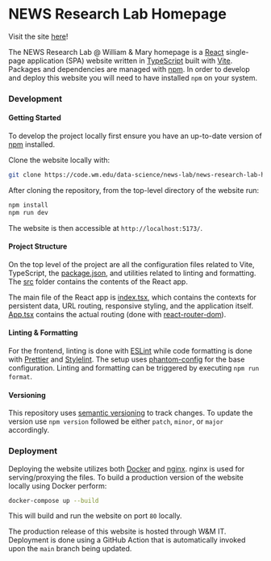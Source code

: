 # NEWS Research Lab Homepage

Visit the site [here](https://newsresearch.lab.wm.edu/)!

The NEWS Research Lab @ William & Mary homepage is a [React](https://react.dev/) single-page application (SPA) website written in [TypeScript](https://www.typescriptlang.org/) built with [Vite](https://vitejs.dev/). Packages and dependencies are managed with [npm](https://www.npmjs.com/). In order to develop and deploy this website you will need to have installed `npm` on your system.

### Development

#### Getting Started

To develop the project locally first ensure you have an up-to-date version of [npm](https://www.npmjs.com/) installed.

Clone the website locally with:

```bash
git clone https://code.wm.edu/data-science/news-lab/news-research-lab-homepage
```

After cloning the repository, from the top-level directory of the website run:

```bash
npm install
npm run dev
```

The website is then accessible at `http://localhost:5173/`.

#### Project Structure

On the top level of the project are all the configuration files related to Vite, TypeScript, the [package.json](package.json), and utilities related to linting and formatting. The [src](src/) folder contains the contents of the React app.

The main file of the React app is [index.tsx](src/index.tsx), which contains the contexts for persistent data, URL routing, responsive styling, and the application itself. [App.tsx](src/App.tsx) contains the actual routing (done with [react-router-dom](https://reactrouter.com/en/main)).

#### Linting & Formatting

For the frontend, linting is done with [ESLint](https://eslint.org/) while code formatting is done with [Prettier](https://prettier.io/) and [Stylelint](https://stylelint.io/). The setup uses [phantom-config](https://www.npmjs.com/package/phantom-config) for the base configuration. Linting and formatting can be triggered by executing `npm run format`.

#### Versioning

This repository uses [semantic versioning](https://docs.npmjs.com/about-semantic-versioning) to track changes. To update the version use `npm version` followed be either `patch`, `minor`, or `major` accordingly.

### Deployment

Deploying the website utilizes both [Docker](https://www.docker.com/) and [nginx](https://nginx.org/). nginx is used for serving/proxying the files. To build a production version of the website locally using Docker perform:

```bash
docker-compose up --build
```

This will build and run the website on port `80` locally.

The production release of this website is hosted through W&M IT. Deployment is done using a GitHub Action that is automatically invoked upon the `main` branch being updated.
